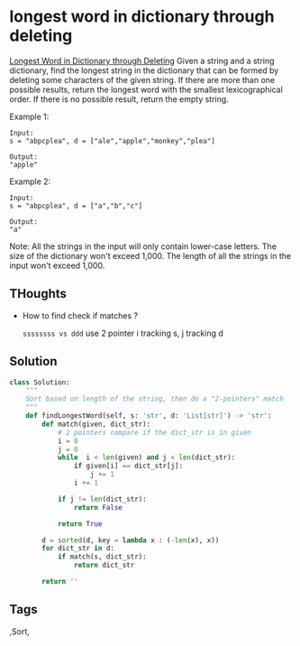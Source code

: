 # longest word in dictionary through deleting

[Longest Word in Dictionary through Deleting](https://leetcode.com/problems/longest-word-in-dictionary-through-deleting) Given a string and a string dictionary, find the longest string in the dictionary that can be formed by deleting some characters of the given string. If there are more than one possible results, return the longest word with the smallest lexicographical order. If there is no possible result, return the empty string.

Example 1:

```text
Input:
s = "abpcplea", d = ["ale","apple","monkey","plea"]

Output: 
"apple"
```

Example 2:

```text
Input:
s = "abpcplea", d = ["a","b","c"]

Output: 
"a"
```

Note: All the strings in the input will only contain lower-case letters. The size of the dictionary won't exceed 1,000. The length of all the strings in the input won't exceed 1,000.

## THoughts

* How to find check if matches ?

  `ssssssss vs ddd` use 2 pointer i tracking s, j tracking d

## Solution

```python
class Solution:
    """
    Sort based on length of the string, then do a "2-pointers" match 
    """
    def findLongestWord(self, s: 'str', d: 'List[str]') -> 'str':
        def match(given, dict_str):
            # 2 pointers compare if the dict_str is in given  
            i = 0
            j = 0
            while  i < len(given) and j < len(dict_str):
                if given[i] == dict_str[j]:
                    j += 1
                i += 1

            if j != len(dict_str):
                return False

            return True

        d = sorted(d, key = lambda x : (-len(x), x))
        for dict_str in d:
            if match(s, dict_str):
                return dict_str

        return ''
```

## Tags

,Sort,

